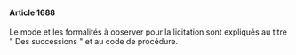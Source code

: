 #### Article 1688

Le mode et les formalités à observer pour la licitation sont expliqués au titre " Des successions " et au code de procédure.

